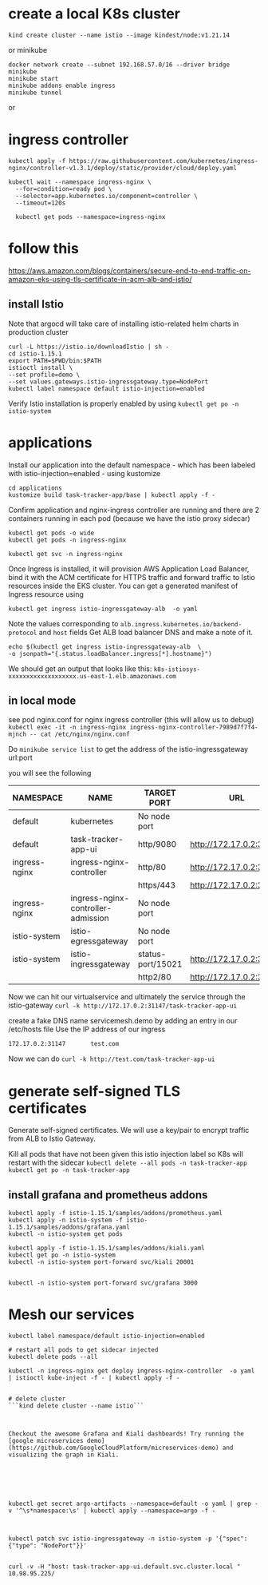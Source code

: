 
# create a local K8s cluster
```kind create cluster --name istio --image kindest/node:v1.21.14```

or minikube 
```
docker network create --subnet 192.168.57.0/16 --driver bridge minikube
minikube start
minikube addons enable ingress
minikube tunnel
```
or

# ingress controller
```
kubectl apply -f https://raw.githubusercontent.com/kubernetes/ingress-nginx/controller-v1.3.1/deploy/static/provider/cloud/deploy.yaml

kubectl wait --namespace ingress-nginx \
  --for=condition=ready pod \
  --selector=app.kubernetes.io/component=controller \
  --timeout=120s

  kubectl get pods --namespace=ingress-nginx

```

# follow this 
https://aws.amazon.com/blogs/containers/secure-end-to-end-traffic-on-amazon-eks-using-tls-certificate-in-acm-alb-and-istio/

## install Istio
Note that argocd will take care of installing istio-related helm charts in production cluster
```
curl -L https://istio.io/downloadIstio | sh -
cd istio-1.15.1
export PATH=$PWD/bin:$PATH
istioctl install \
--set profile=demo \
--set values.gateways.istio-ingressgateway.type=NodePort
kubectl label namespace default istio-injection=enabled
```

Verify Istio installation is properly enabled by using ```kubectl get po -n istio-system```

# applications
Install our application into the default namespace - which has been labeled with istio-injection=enabled - using kustomize
```
cd applications
kustomize build task-tracker-app/base | kubectl apply -f -
```

Confirm application and nginx-ingress controller are running and there are 2 containers running in each pod (because we have the istio proxy sidecar)
```
kubectl get pods -o wide
kubectl get pods -n ingress-nginx

kubectl get svc -n ingress-nginx
```
Once Ingress is installed, it will provision AWS Application Load Balancer, bind it with the ACM certificate for HTTPS traffic and forward traffic to Istio resources inside the EKS cluster. You can get a generated manifest of Ingress resource using
```
kubectl get ingress istio-ingressgateway-alb  -o yaml
```
Note the values corresponding to ```alb.ingress.kubernetes.io/backend-protocol``` and ```host``` fields
Get ALB load balancer DNS and make a note of it.
```
echo $(kubectl get ingress istio-ingressgateway-alb  \
-o jsonpath="{.status.loadBalancer.ingress[*].hostname}")
```

We should get an output that looks like this:
```k8s-istiosys-xxxxxxxxxxxxxxxxxxx.us-east-1.elb.amazonaws.com```


## in local mode
see pod nginx.conf for nginx ingress controller (this will allow us to debug)
```kubectl exec -it -n ingress-nginx ingress-nginx-controller-7989d7f7f4-mjnch -- cat /etc/nginx/nginx.conf```

Do ```minikube service list``` to get the address of the istio-ingressgateway url:port

you will see the following


|   NAMESPACE   |                NAME                |    TARGET PORT    |           URL           |
|---------------|------------------------------------|-------------------|-------------------------|
| default       | kubernetes                         | No node port      |
| default       | task-tracker-app-ui                | http/9080         | http://172.17.0.2:30929 |
| ingress-nginx | ingress-nginx-controller           | http/80           | http://172.17.0.2:30025 |
|               |                                    | https/443         | http://172.17.0.2:30281 |
| ingress-nginx | ingress-nginx-controller-admission | No node port      |
| istio-system  | istio-egressgateway                | No node port      |
| istio-system  | istio-ingressgateway               | status-port/15021 | http://172.17.0.2:32326 |
|               |                                    | http2/80          | http://172.17.0.2:31147 |

Now we can hit our virtualservice and ultimately the service through the istio-gateway
```curl -k http://172.17.0.2:31147/task-tracker-app-ui```

create a fake DNS name servicemesh.demo by adding an entry in our /etc/hosts file
Use the IP address of our ingress
```
172.17.0.2:31147       test.com
```

Now we can do ```curl -k http://test.com/task-tracker-app-ui```

# generate self-signed TLS certificates 
Generate self-signed certificates. We will use a key/pair to encrypt traffic from ALB to Istio Gateway.





Kill all pods that have not been given this istio injection label so K8s will restart with the sidecar
```kubectl delete --all pods -n task-tracker-app```
```kubectl get po -n task-tracker-app```


## install grafana and prometheus addons
```
kubectl apply -f istio-1.15.1/samples/addons/prometheus.yaml 
kubectl apply -n istio-system -f istio-1.15.1/samples/addons/grafana.yaml 
kubectl -n istio-system get pods

kubectl apply -f istio-1.15.1/samples/addons/kiali.yaml
kubectl get po -n istio-system
kubectl -n istio-system port-forward svc/kiali 20001


kubectl -n istio-system port-forward svc/grafana 3000
```


# Mesh our services
```
kubectl label namespace/default istio-injection=enabled

# restart all pods to get sidecar injected
kubectl delete pods --all

kubectl -n ingress-nginx get deploy ingress-nginx-controller  -o yaml | istioctl kube-inject -f - | kubectl apply -f -


# delete cluster
```kind delete cluster --name istio```



Checkout the awesome Grafana and Kiali dashboards! Try running the [google microservices demo](https://github.com/GoogleCloudPlatform/microservices-demo) and visualizing the graph in Kiali.






kubectl get secret argo-artifacts --namespace=default -o yaml | grep -v '^\s*namespace:\s' | kubectl apply --namespace=argo -f -



kubectl patch svc istio-ingressgateway -n istio-system -p '{"spec": {"type": "NodePort"}}'


curl -v -H "host: task-tracker-app-ui.default.svc.cluster.local " 10.98.95.225/
